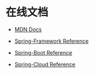 
# 在线文档


- [MDN Docs](https://developer.mozilla.org/zh-CN/docs/Web)


- [Spring-Framework Reference](https://docs.spring.io/spring-framework/reference/index.html)

- [Spring-Boot Reference](https://docs.spring.io/spring-boot/index.html)

- [Spring-Cloud Reference](https://docs.spring.io/spring-cloud-release/reference/index.html)